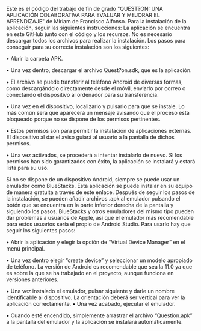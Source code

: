 Este es el código del trabajo de fin de grado "QUEST?ON: UNA APLICACIÓN COLABORATIVA PARA EVALUAR Y MEJORAR EL APRENDIZAJE" de Miriam de Francisco Alfonso. Para la instalación de la aplicación, seguir las siguientes instrucciones:
La aplicación se encuentra en este GitHub junto con el código y los recursos. No es necesario descargar todos los archivos para realizar la instalación. Los pasos para conseguir para su correcta instalación son los siguientes:

•	Abrir la carpeta APK.

•	Una vez dentro, descargar el archivo Quest?on.sdk, que es la aplicación. 

•	El archivo se puede transferir al teléfono Android de diversas formas, como descargándolo directamente desde el móvil, enviarlo por correo o conectando el dispositivo al ordenador para su transferencia.

•	Una vez en el dispositivo, localizarlo y pulsarlo para que se instale. Lo más común será que aparecerá un mensaje avisando que el proceso está bloqueado porque no se dispone de los permisos pertinentes.

•	Estos permisos son para permitir la instalación de aplicaciones externas. El dispositivo al dar el aviso guiará al usuario a la pantalla de dichos permisos.

•	Una vez activados, se procederá a intentar instalarlo de nuevo. Si los permisos han sido garantizados con éxito, la aplicación se instalará y estará lista para su uso.

Si no se dispone de un dispositivo Android, siempre se puede usar un emulador como BlueStacks. Esta aplicación se puede instalar en su equipo de manera gratuita a través de este enlace. Después de seguir los pasos de la instalación, se pueden añadir archivos .apk al emulador pulsando el botón que se encuentra en la parte inferior derecha de la pantalla y siguiendo los pasos.
BlueStacks y otros emuladores del mismo tipo pueden dar problemas a usuarios de Apple, así que el emulador más recomendable para estos usuarios sería el propio de Android Studio. Para usarlo hay que seguir los siguientes pasos:

•	Abrir la aplicación y elegir la opción de “Virtual Device Manager” en el menú principal.

•	Una vez dentro elegir “create device” y seleccionar un modelo apropiado de teléfono. La versión de Android es recomendable que sea la 11.0 ya que es sobre la que se ha trabajado en el proyecto, aunque funciona en versiones anteriores.

•	Una vez instalado el emulador, pulsar siguiente y darle un nombre identificable al dispositivo. La orientación deberá ser vertical para ver la aplicación correctamente.
•	Una vez acabado, ejecutar el emulador. 

•	Cuando esté encendido, simplemente arrastrar el archivo “Question.apk” a la pantalla del emulador y la aplicación se instalará automáticamente.

